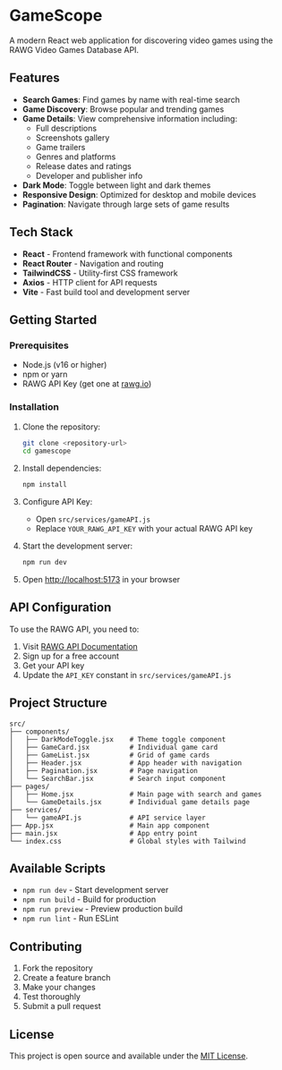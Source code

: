 # GameScope

A modern React web application for discovering video games using the RAWG Video Games Database API.

## Features

- **Search Games**: Find games by name with real-time search
- **Game Discovery**: Browse popular and trending games
- **Game Details**: View comprehensive information including:
  - Full descriptions
  - Screenshots gallery
  - Game trailers
  - Genres and platforms
  - Release dates and ratings
  - Developer and publisher info
- **Dark Mode**: Toggle between light and dark themes
- **Responsive Design**: Optimized for desktop and mobile devices
- **Pagination**: Navigate through large sets of game results

## Tech Stack

- **React** - Frontend framework with functional components
- **React Router** - Navigation and routing
- **TailwindCSS** - Utility-first CSS framework
- **Axios** - HTTP client for API requests
- **Vite** - Fast build tool and development server

## Getting Started

### Prerequisites

- Node.js (v16 or higher)
- npm or yarn
- RAWG API Key (get one at [rawg.io](https://rawg.io/apidocs))

### Installation

1. Clone the repository:
   ```bash
   git clone <repository-url>
   cd gamescope
   ```

2. Install dependencies:
   ```bash
   npm install
   ```

3. Configure API Key:
   - Open `src/services/gameAPI.js`
   - Replace `YOUR_RAWG_API_KEY` with your actual RAWG API key

4. Start the development server:
   ```bash
   npm run dev
   ```

5. Open [http://localhost:5173](http://localhost:5173) in your browser

## API Configuration

To use the RAWG API, you need to:

1. Visit [RAWG API Documentation](https://rawg.io/apidocs)
2. Sign up for a free account
3. Get your API key
4. Update the `API_KEY` constant in `src/services/gameAPI.js`

## Project Structure

```
src/
├── components/
│   ├── DarkModeToggle.jsx    # Theme toggle component
│   ├── GameCard.jsx          # Individual game card
│   ├── GameList.jsx          # Grid of game cards
│   ├── Header.jsx            # App header with navigation
│   ├── Pagination.jsx        # Page navigation
│   └── SearchBar.jsx         # Search input component
├── pages/
│   ├── Home.jsx              # Main page with search and games
│   └── GameDetails.jsx       # Individual game details page
├── services/
│   └── gameAPI.js            # API service layer
├── App.jsx                   # Main app component
├── main.jsx                  # App entry point
└── index.css                 # Global styles with Tailwind
```

## Available Scripts

- `npm run dev` - Start development server
- `npm run build` - Build for production
- `npm run preview` - Preview production build
- `npm run lint` - Run ESLint

## Contributing

1. Fork the repository
2. Create a feature branch
3. Make your changes
4. Test thoroughly
5. Submit a pull request

## License

This project is open source and available under the [MIT License](LICENSE).
